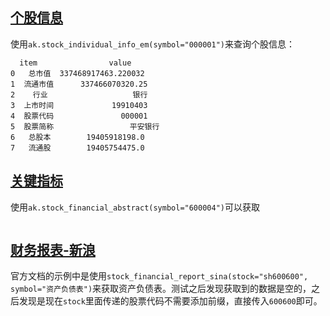 ## [个股信息](https://www.akshare.xyz/data/stock/stock.html#id8)

使用`ak.stock_individual_info_em(symbol="000001")`来查询个股信息：

```
  item                value
0   总市值  337468917463.220032
1  流通市值      337466070320.25
2    行业                   银行
3  上市时间             19910403
4  股票代码               000001
5  股票简称                 平安银行
6   总股本        19405918198.0
7   流通股        19405754475.0
```

## [关键指标](https://www.akshare.xyz/data/stock/stock.html#id182)

使用`ak.stock_financial_abstract(symbol="600004")`可以获取

```

```

## [财务报表-新浪](https://www.akshare.xyz/data/stock/stock.html#id171)

官方文档的示例中是使用`stock_financial_report_sina(stock="sh600600", symbol="资产负债表")`来获取资产负债表。测试之后发现获取到的数据是空的，之后发现是现在`stock`里面传递的股票代码不需要添加前缀，直接传入`600600`即可。
